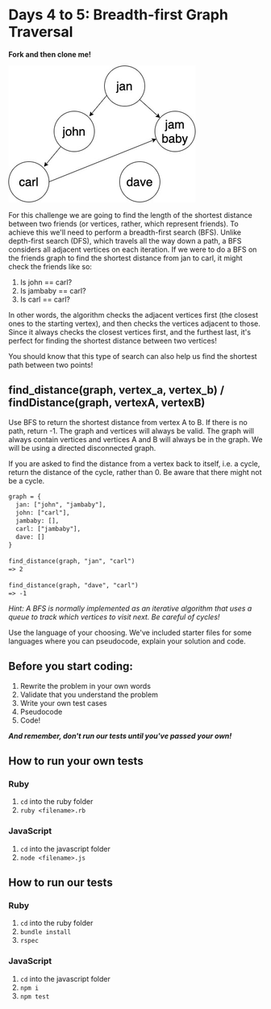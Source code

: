 # Days 4 to 5: Breadth-first Graph Traversal

**Fork and then clone me!**

![Friends graph](./graph.jpg)

For this challenge we are going to find the length of the shortest distance between two friends (or vertices, rather, which represent friends). To achieve this we'll need to perform a breadth-first search (BFS). Unlike depth-first search (DFS), which travels all the way down a path, a BFS considers all adjacent vertices on each iteration. If we were to do a BFS on the friends graph to find the shortest distance from jan to carl, it might check the friends like so:

1. Is john == carl?
2. Is jambaby == carl?
3. Is carl == carl?

In other words, the algorithm checks the adjacent vertices first (the closest ones to the starting vertex), and then checks the vertices adjacent to those. Since it always checks the closest vertices first, and the furthest last, it's perfect for finding the shortest distance between two vertices!

You should know that this type of search can also help us find the shortest path between two points!

## find_distance(graph, vertex_a, vertex_b) / findDistance(graph, vertexA, vertexB)

Use BFS to return the shortest distance from vertex A to B. If there is no path, return -1. The graph and vertices will always be valid. The graph will always contain vertices and vertices A and B will always be in the graph. We will be using a directed disconnected graph. 

If you are asked to find the distance from a vertex back to itself, i.e. a cycle, return the distance of the cycle, rather than 0. Be aware that there might not be a cycle.

```
graph = {
  jan: ["john", "jambaby"],
  john: ["carl"],
  jambaby: [],
  carl: ["jambaby"],
  dave: []
}

find_distance(graph, "jan", "carl")
=> 2

find_distance(graph, "dave", "carl")
=> -1
```

_Hint: A BFS is normally implemented as an iterative algorithm that uses a queue to track which vertices to visit next. Be careful of cycles!_

Use the language of your choosing. We've included starter files for some languages where you can pseudocode, explain your solution and code.

## Before you start coding:

1. Rewrite the problem in your own words
2. Validate that you understand the problem
3. Write your own test cases
4. Pseudocode
5. Code!

**_And remember, don't run our tests until you've passed your own!_**

## How to run your own tests

### Ruby

1. `cd` into the ruby folder
2. `ruby <filename>.rb`

### JavaScript

1. `cd` into the javascript folder
2. `node <filename>.js`

## How to run our tests

### Ruby

1. `cd` into the ruby folder
2. `bundle install`
3. `rspec`

### JavaScript

1. `cd` into the javascript folder
2. `npm i`
3. `npm test`
